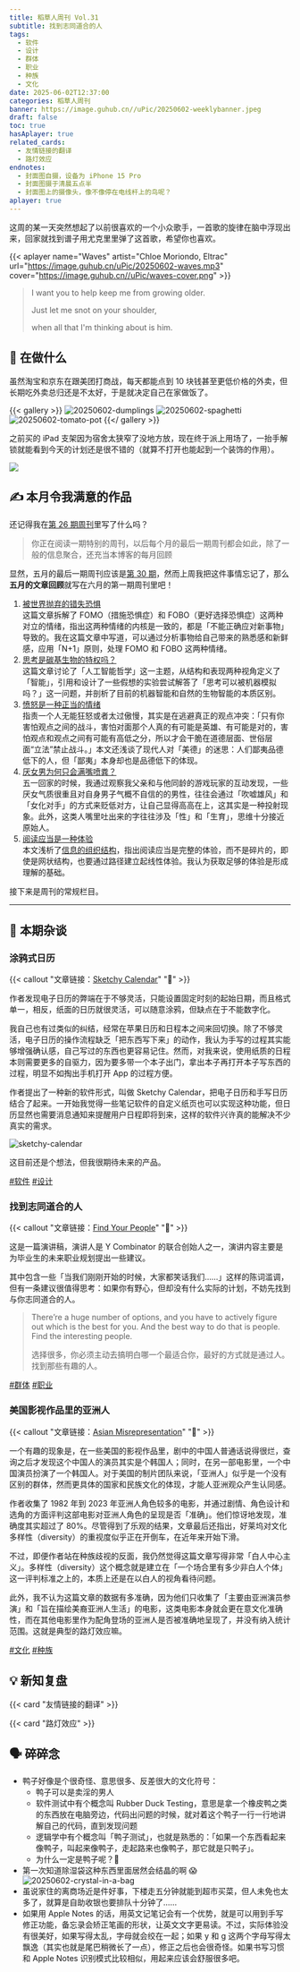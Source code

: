 ```yaml
---
title: 稻草人周刊 Vol.31
subtitle: 找到志同道合的人
tags:
  - 软件
  - 设计
  - 群体
  - 职业
  - 种族
  - 文化
date: 2025-06-02T12:37:00
categories: 稻草人周刊
banner: https://image.guhub.cn//uPic/20250602-weeklybanner.jpeg
draft: false
toc: true
hasAplayer: true
related_cards:
  - 友情链接的翻译
  - 路灯效应
endnotes:
  - 封面图自摄，设备为 iPhone 15 Pro
  - 封面图摄于清晨五点半
  - 封面图上的摄像头，像不像停在电线杆上的鸟呢？
aplayer: true
---
```


这周的某一天突然想起了以前很喜欢的一个小众歌手，一首歌的旋律在脑中浮现出来，回家就找到谱子用尤克里里弹了这首歌，希望你也喜欢。

{{< aplayer name="Waves" artist="Chloe Moriondo, Eltrac" url="https://image.guhub.cn/uPic/20250602-waves.mp3" cover="https://image.guhub.cn//uPic/waves-cover.png" >}}

> I want you to help keep me from growing older.
> 
> Just let me snot on your shoulder,
> 
> when all that I'm thinking about is him.
<!--more-->
## 🙋 在做什么

虽然淘宝和京东在跟美团打商战，每天都能点到 10 块钱甚至更低价格的外卖，但长期吃外卖总归还是不太好，于是就决定自己在家做饭了。

{{< gallery >}}
![20250602-dumplings](https://image.guhub.cn//uPic/20250602-dumplings.jpeg "吃饺子必须蘸辣子！")
![20250602-spaghetti](https://image.guhub.cn//uPic/20250602-spaghetti.jpeg "速冻意大利面，性价比还不如点外卖")
![20250602-tomato-pot](https://image.guhub.cn//uPic/20250602-tomato-pot.jpeg "番茄锅 🤤")
{{</ gallery >}}

之前买的 iPad 支架因为宿舍太狭窄了没地方放，现在终于派上用场了，一抬手解锁就能看到今天的计划还是很不错的（就算不打开也能起到一个装饰的作用）。

![](https://image.guhub.cn/uPic/20250602-ipad-holder.jpeg)

## ✍️ 本月令我满意的作品

还记得我在[第 26 期周刊](/posts/weekly/26)里写了什么吗？

> 你正在阅读一期特别的周刊，以后每个月的最后一期周刊都会如此，除了一般的信息聚合，还充当本博客的每月回顾

显然，五月的最后一期周刊应该是[第 30 期](/posts/weekly/30/)，然而上周我把这件事情忘记了，那么**五月的文章回顾**就写在六月的第一期周刊里吧！

1. [被世界抛弃的错失恐惧](/posts/被世界抛弃的错失恐惧/)<br/>
   这篇文章拆解了 FOMO（措施恐惧症）和 FOBO（更好选择恐惧症）这两种对立的情绪，指出这两种情绪的内核是一致的，都是「不能正确应对新事物」导致的。我在这篇文章中写道，可以通过分析事物给自己带来的熟悉感和新鲜感，应用「N+1」原则，处理 FOMO 和 FOBO 这两种情绪。
2. [思考是碳基生物的特权吗？](/posts/thinking-privilege/)<br/>
   这篇文章讨论了「人工智能哲学」这一主题，从结构和表现两种视角定义了「智能」，引用和设计了一些假想的实验尝试解答了「思考可以被机器模拟吗？」这一问题，并剖析了目前的机器智能和自然的生物智能的本质区别。
3. [愤怒是一种正当的情绪](/posts/愤怒是一种正当的情绪/)<br />
   指责一个人无能狂怒或者太过傲慢，其实是在逃避真正的观点冲突：「只有你害怕观点之间的战斗，害怕对面那个人真的有可能是英雄、有可能是对的，害怕观点和观点之间有可能有高低之分，所以才会干脆在道德层面、世俗层面“立法”禁止战斗。」本文还浅谈了现代人对「美德」的迷思：人们鄙夷品德低下的人，但「鄙夷」本身却也是品德低下的体现。
4. [厌女男为何只会满嘴喷粪？](/posts/厌女男为何只会满嘴喷粪/)<br/>
   五一回家的时候，我通过观察我父亲和与他同龄的游戏玩家的互动发现，一些厌女气质很重且对自身男子气概不自信的的男性，往往会通过「吹嘘雄风」和「女化对手」的方式来贬低对方，让自己显得高高在上，这其实是一种投射现象。此外，这类人嘴里吐出来的字往往涉及「性」和「生育」，思维十分接近原始人。
5. [阅读应当是一种体验](/posts/reading-as-an-experience/)<br/>
   本文浅析了[信息的组织结构](/cards/信息的组织结构/)，指出阅读应当是完整的体验，而不是碎片的，即使是网状结构，也要通过路径建立起线性体验。我认为获取足够的体验是形成理解的基础。

接下来是周刊的常规栏目。

---

## 💬 本期杂谈

### 涂鸦式日历

{{< callout "文章链接：[Sketchy Calendar](https://www.inkandswitch.com/ink/notes/sketchy-calendar/)" "📜" >}}

作者发现电子日历的弊端在于不够灵活，只能设置固定时刻的起始日期，而且格式单一，相反，纸面的日历就很灵活，可以随意涂鸦，但缺点在于不能数字化。

我自己也有过类似的纠结，经常在苹果日历和日程本之间来回切换。除了不够灵活，电子日历的操作流程缺乏「把东西写下来」的动作，我认为手写的过程其实能够增强确认感，自己写过的东西也更容易记住。然而，对我来说，使用纸质的日程本则需要更多的自驱力，因为要多带一个本子出门，拿出本子再打开本子写东西的过程，明显不如掏出手机打开 App 的过程方便。

作者提出了一种新的软件形式，叫做 Sketchy Calendar，把电子日历和手写日历结合了起来。一开始我觉得一些笔记软件的自定义纸页也可以实现这种功能，但日历显然也需要消息通知来提醒用户日程即将到来，这样的软件兴许真的能解决不少真实的需求。

![sketchy-calendar](https://image.guhub.cn//uPic/sketchy-calendar.png)

这目前还是个想法，但我很期待未来的产品。

[#软件](/tags/软件/) [#设计](/tags/设计/)

### 找到志同道合的人

{{< callout "文章链接：[Find Your People](https://foundersatwork.posthaven.com/find-your-people)" "📜" >}}

这是一篇演讲稿，演讲人是 Y Combinator 的联合创始人之一，演讲内容主要是为毕业生的未来职业规划提出一些建议。

其中包含一些「当我们刚刚开始的时候，大家都笑话我们……」这样的陈词滥调，但有一条建议很值得思考：如果你有野心，但却没有什么实际的计划，不妨先找到与你志同道合的人。

> There’re a huge number of options, and you have to actively figure out which is the best for you. And the best way to do that is people. Find the interesting people.
> 
> 选择很多，你必须主动去搞明白哪一个最适合你，最好的方式就是通过人。找到那些有趣的人。

[#群体](/tags/群体/) [#职业](/tags/职业/) 

### 美国影视作品里的亚洲人

{{< callout "文章链接：[Asian Misrepresentation](https://pudding.cool/2025/05/aapi-casting/)" "📜" >}}

一个有趣的现象是，在一些美国的影视作品里，剧中的中国人普通话说得很烂，查询之后才发现这个中国人的演员其实是个韩国人；同时，在另一部电影里，一个中国演员扮演了一个韩国人。对于美国的制片团队来说，「亚洲人」似乎是一个没有区别的群体，然而更具体的国家和民族文化的体现，才能人亚洲观众产生认同感。

作者收集了 1982 年到 2023 年亚洲人角色较多的电影，并通过剧情、角色设计和选角的方面评判这部电影对亚洲人角色的呈现是否「准确」。他们惊讶地发现，准确度其实超过了 80%。尽管得到了乐观的结果，文章最后还指出，好莱坞对文化多样性（diversity）的重视度似乎正在开倒车，在近年来开始下滑。

不过，即便作者站在种族歧视的反面，我仍然觉得这篇文章写得非常「白人中心主义」。多样性（diversity）这个概念就是建立在「一个场合里有多少非白人个体」这一评判标准之上的，本质上还是在以白人的视角看待问题。

此外，我不认为这篇文章的数据有多准确，因为他们只收集了「主要由亚洲演员参演」和「旨在描绘美裔亚洲人生活」的电影，这类电影本身就会更在意文化准确性，而在其他电影里作为配角登场的亚洲人是否被准确地呈现了，并没有纳入统计范围。这就是典型的路灯效应嘛。

[#文化](/tags/文化/) [#种族](/tags/种族/) 

## 💡 新知复盘

{{< card "友情链接的翻译" >}}

{{< card "路灯效应" >}}

## 🗣️ 碎碎念

- 鸭子好像是个很奇怪、意思很多、反差很大的文化符号：
	- 鸭子可以是卖淫的男人
	- 软件测试中有个概念叫 Rubber Duck Testing，意思是拿一个橡皮鸭之类的东西放在电脑旁边，代码出问题的时候，就对着这个鸭子一行一行地讲解自己的代码，直到发现问题
	- 逻辑学中有个概念叫「鸭子测试」，也就是熟悉的：「如果一个东西看起来像鸭子，叫起来像鸭子，走起路来也像鸭子，那它就是只鸭子」。
	- 为什么一定是鸭子呢？🤔
- 第一次知道除湿袋这种东西里面居然会结晶的啊 😱 <br/>![20250602-crystal-in-a-bag](https://image.guhub.cn//uPic/20250602-crystal-in-a-bag.jpeg)
- 虽说家住的离商场近是件好事，下楼走五分钟就能到超市买菜，但人未免也太多了，就算是自助收银也要排队十分钟了……
- 如果用 Apple Notes 的话，用英文记笔记会有一个优势，就是可以用到手写修正功能，备忘录会矫正笔画的形状，让英文文字更易读。不过，实际体验没有很美好，如果写得太乱，字母就会绞在一起；如果 y 和 g 这两个字母写得太飘逸（其实也就是尾巴稍微长了一点），修正之后也会很奇怪。如果书写习惯和 Apple Notes 识别模式比较相似，用起来应该会舒服很多吧。
